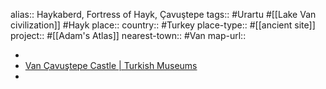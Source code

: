 alias:: Haykaberd, Fortress of Hayk, Çavuştepe
tags:: #Urartu #[[Lake Van civilization]] #Hayk 
place::
country:: #Turkey 
place-type:: #[[ancient site]] 
project:: #[[Adam's Atlas]] 
nearest-town:: #Van 
map-url::

-
- [Van Çavuştepe Castle | Turkish Museums](https://turkishmuseums.com/museum/detail/2252-van-cavustepe-castle/2252/4)
-